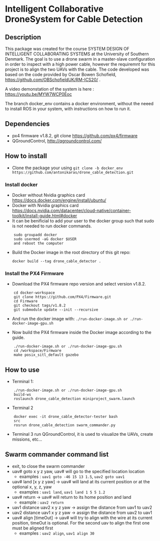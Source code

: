 # Intelligent Collaborative DroneSystem for Cable Detection

## Description

This package was created for the course SYSTEM DESIGN OF INTELLIGENT COLLABORATING SYSTEMS at the University of Southern Denmark. The goal is to use a drone swarm in a master-slave configuration in order to inspect with a high power cable, however the requiremnt for this project is to align the two UAVs with the cable. The code developed was based on the code provided by Oscar Bowen Schofield, https://github.com/OBSchofieldUK/RM-ICS20/ . 

A video demonstation of the system is here : https://youtu.be/MYW7WCP0Eoc

The branch docker_env contains a docker environment, without the neeed to install ROS in your system, with instructions on how to run it. 

## Dependencies

* px4 firmware v1.8.2, git clone https://github.com/px4/firmware
* QGroundControl, http://qgroundcontrol.com/

## How to install

* Clone the package your using ```git clone -b docker_env https://github.com/antonikaras/drone_cable_detection.git```

### Install docker

* Docker without Nvidia graphics card https://docs.docker.com/engine/install/ubuntu/
* Docker with Nvidia graphics card https://docs.nvidia.com/datacenter/cloud-native/container-toolkit/install-guide.html#docker
* It can be benificial to add your user to the docker group such that sudo is not needed to run docker commands.
``` 
    sudo groupadd docker
    sudo usermod -aG docker $USER
    and reboot the computer
```

* Build the Docker image in the root directory of this git repo:
    
    ```docker build --tag drone_cable_detector .```

### Install the PX4 Firmware

* Download the PX4 firmware repo version and select version v1.8.2.
```    
    cd docker-workspace
    git clone https://github.com/PX4/Firmware.git
    cd Firmware
    git checkout tags/v1.8.2
    git submodule update --init --recursive
```

* And run the docker image with:
	```./run-docker-image.sh or ./run-docker-image-gpu.sh```

* Now build the PX4 firmware inside the Docker image according to the guide.
```
    ./run-docker-image.sh or ./run-docker-image-gpu.sh
    cd /workspace/Firmware
    make posix_sitl_default gazebo    
```

## How to use

* Terminal 1:
```
    ./run-docker-image.sh or ./run-docker-image-gpu.sh
    build-ws
    roslaunch drone_cable_detection miniproject_swarm.launch
```
* Terminal 2
```
    docker exec -it drone_cable_detector-tester bash
    src
    rosrun drone_cable_detection swarm_commander.py
```
* Terminal 3
    run QGroundControl, it is used to visualize the UAVs, create missions, etc...

## Swarm commander command list

* exit, to close the swarm commander
* uav# goto x y z yaw, uav# will go to the  specified location location
    *  examples : ``` uav1 goto -46 15 13 1.5 ```, ``` uav2 goto uav1 ```
* uav# land [x y z yaw] -> uav# will land at its current position or at the optional x, y, z, yaw
    * examples : ``` uav1 land ```, ``` uav1 land 1 5 5 1.2 ```
* uav# return -> uav# will return to its home position and land
    * example : ``` uav2 return ```
* uav1 distance uav2 x y z yaw -> assign the distance from uav1 to uav2
* uav2 distance uav1 x y z yaw -> assign the distance from uav2 to uav1
* uav# align [timeOut] -> uav# will try to align with the wire at its current position, timeOut is optional. For the second uav to align the first one must be aligned first
    * examples : ``` uav2 align ```, ``` uav1 align 30 ```    
